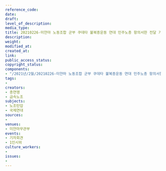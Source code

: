 ```yaml
---
reference_code: 
date: 
draft: 
level_of_description: 
media_type: 
title: 20210226-미얀마 노동조합 군부 쿠데타 불복종운동 연대 민주노총 항의서한 전달 기자회견
description: 
weight: 
modified_at: 
created_at: 
link: 
public_access_status: 
copyright_status: 
components:
- "/2021년/2월/20210226-미얀마 노동조합 군부 쿠데타 불복종운동 연대 민주노총 항의서한 전달 기자회견/_1DX2359.jpg"
tags:
- 
creators:
- 총연맹
- 금속노조
subjects:
- 노조탄압
- 국제연대
sources:
- 
venues:
- 미얀마무관부
events:
- 기자회견
- 1인시위
culture_workers:
- 
issues:
- 
---
```

